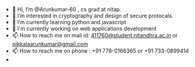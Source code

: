 - 👋 Hi, I’m @Arunkumar-60 , cs grad at nitap.
- 👀 I’m interested in cryptography and design of secure protocals.
- 🌱 I’m currently learning python and javascript
- 🌱 I'm currently working on web applications development
- 📫 How to reach me on mail id: 411760@student.nitandhra.ac.in or pikkalaarunkumar@gmail.com
- 📫 How to reach me on phone : +91 778-0166365 or +91 733-0899414
- 
